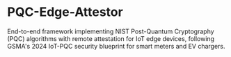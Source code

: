 # PQC-Edge-Attestor
End-to-end framework implementing NIST Post-Quantum Cryptography (PQC) algorithms with remote attestation for IoT edge devices, following GSMA's 2024 IoT-PQC security blueprint for smart meters and EV chargers.
